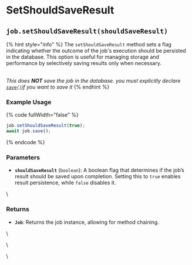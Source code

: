 # SetShouldSaveResult



## `job.setShouldSaveResult(shouldSaveResult)`

{% hint style="info" %}
The `setShouldSaveResult` method sets a flag indicating whether the outcome of the job's execution should be persisted in the database. This option is useful for managing storage and performance by selectively saving results only when necessary.

\
_This does **NOT** save the job in the database.  you must explicitly declare_ [_`save()`_](save.md)_if you want to save it_
{% endhint %}

### Example Usage

{% code fullWidth="false" %}
```typescript
job.setShouldSaveResult(true);
await job.save();
```
{% endcode %}

### Parameters

* **`shouldSaveResult`** (`boolean`): A boolean flag that determines if the job’s result should be saved upon completion. Setting this to `true` enables result persistence, while `false` disables it.

\


### Returns

* **`Job`**: Returns the job instance, allowing for method chaining.

\


\


\




